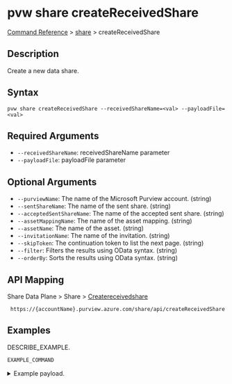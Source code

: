 # pvw share createReceivedShare
[Command Reference](../../../README.md#command-reference) > [share](./main.md) > createReceivedShare

## Description
Create a new data share.

## Syntax
```
pvw share createReceivedShare --receivedShareName=<val> --payloadFile=<val>
```

## Required Arguments
- `--receivedShareName`: receivedShareName parameter
- `--payloadFile`: payloadFile parameter

## Optional Arguments
- `--purviewName`: The name of the Microsoft Purview account. (string)
- `--sentShareName`: The name of the sent share. (string)
- `--acceptedSentShareName`: The name of the accepted sent share. (string)
- `--assetMappingName`: The name of the asset mapping. (string)
- `--assetName`: The name of the asset. (string)
- `--invitationName`: The name of the invitation. (string)
- `--skipToken`: The continuation token to list the next page. (string)
- `--filter`: Filters the results using OData syntax. (string)
- `--orderBy`: Sorts the results using OData syntax. (string)

## API Mapping
Share Data Plane > Share > [Createreceivedshare]()
```
 https://{accountName}.purview.azure.com/share/api/createReceivedShare
```

## Examples
DESCRIBE_EXAMPLE.
```powershell
EXAMPLE_COMMAND
```
<details><summary>Example payload.</summary>
<p>

```json
PASTE_JSON_HERE
```
</p>
</details>